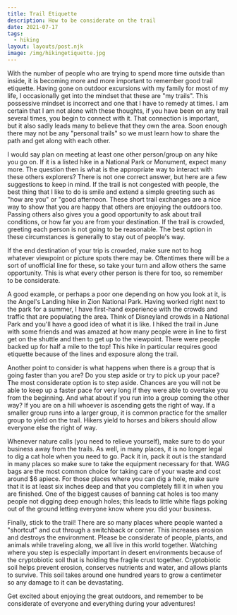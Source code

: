 ```yaml
---
title: Trail Etiquette
description: How to be considerate on the trail
date: 2021-07-17
tags:
  - hiking
layout: layouts/post.njk
image: /img/hikingetiquette.jpg
---
```


With the number of people who are trying to spend more time outside than inside, it is becoming more and more important to remember good trail etiquette. Having gone on outdoor excursions with my family for most of my life, I occasionally get into the mindset that these are "my trails". This possessive mindset is incorrect and one that I have to remedy at times. I am certain that I am not alone with these thoughts, if you have been on any trail several times, you begin to connect with it. That connection is important, but it also sadly leads many to believe that they own the area. Soon enough there may not be any "personal trails" so we must learn how to share the path and get along with each other.

I would say plan on meeting at least one other person/group on any hike you go on. If it is a listed hike in a National Park or Monument, expect many more. The question then is what is the appropriate way to interact with these others explorers? There is not one correct answer, but here are a few suggestions to keep in mind. If the trail is not congested with people, the best thing that I like to do is smile and extend a simple greeting such as "how are you" or "good afternoon. These short trail exchanges are a nice way to show that you are happy that others are enjoying the outdoors too. Passing others also gives you a good opportunity to ask about trail conditions, or how far you are from your destination. If the trail is crowded, greeting each person is not going to be reasonable. The best option in these circumstances is generally to stay out of people's way. 

If the end destination of your trip is crowded, make sure not to hog whatever viewpoint or picture spots there may be. Oftentimes there will be a sort of unofficial line for these, so take your turn and allow others the same opportunity. This is what every other person is there for too, so remember to be considerate. 

A good example, or perhaps a poor one depending on how you look at it, is the Angel's Landing hike in Zion National Park. Having worked right next to the park for a summer, I have first-hand experience with the crowds and traffic that are populating the area. Think of Disneyland crowds in a National Park and you'll have a good idea of what it is like. I hiked the trail in June with some friends and was amazed at how many people were in line to first get on the shuttle and then to get up to the viewpoint. There were people backed up for half a mile to the top! This hike in particular requires good etiquette because of the lines and exposure along the trail. 

Another point to consider is what happens when there is a group that is going faster than you are? Do you step aside or try to pick up your pace? The most considerate option is to step aside. Chances are you will not be able to keep up a faster pace for very long if they were able to overtake you from the beginning. And what about if you run into a group coming the other way? If you are on a hill whoever is ascending gets the right of way. If a smaller group runs into a larger group, it is common practice for the smaller group to yield on the trail. Hikers yield to horses and bikers should allow everyone else the right of way.

Whenever nature calls (you need to relieve yourself), make sure to do your business away from the trails. As well, in many places, it is no longer legal to dig a cat hole when you need to go. Pack it in, pack it out is the standard in many places so make sure to take the equipment necessary for that. WAG bags are the most common choice for taking care of your waste and cost around $6 apiece. For those places where you can dig a hole, make sure that it is at least six inches deep and that you completely fill it in when you are finished. One of the biggest causes of banning cat holes is too many people not digging deep enough holes; this leads to little white flags poking out of the ground letting everyone know where you did your business.

Finally, stick to the trail! There are so many places where people wanted a "shortcut" and cut through a switchback or corner. This increases erosion and destroys the environment. Please be considerate of people, plants, and animals while traveling along, we all live in this world together. Watching where you step is especially important in desert environments because of the cryptobiotic soil that is holding the fragile crust together. Cryptobiotic soil helps prevent erosion, conserves nutrients and water, and allows plants to survive. This soil takes around one hundred years to grow a centimeter so any damage to it can be devastating.

Get excited about enjoying the great outdoors, and remember to be considerate of everyone and everything during your adventures!